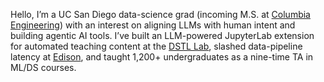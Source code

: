 Hello, I’m a UC San Diego data-science grad (incoming M.S. at [Columbia Engineering](https://www.engineering.columbia.edu/)) with an interest on aligning LLMs with human intent and building agentic AI tools. I’ve built an LLM-powered JupyterLab extension for automated teaching content at the [DSTL Lab](https://lau.ucsd.edu/), slashed data-pipeline latency at [Edison](https://www.edison.com/), and taught 1,200+ undergraduates as a nine-time TA in ML/DS courses.
